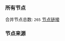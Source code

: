 ### 所有节点
合并节点总数: `265`
[节点链接](https://raw.githubusercontent.com/rzhy1/11/master/sub/sub_merge_base64.txt)

### 节点来源